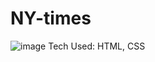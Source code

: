# NY-times
![image](https://user-images.githubusercontent.com/112201564/196301175-02a70bb8-b53f-4e2b-b6f2-ba4ec58bc619.png)
Tech Used: HTML, CSS
